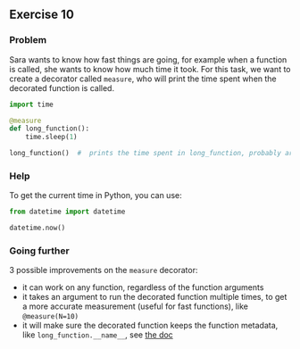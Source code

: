 ## Exercise 10

### Problem

Sara wants to know how fast things are going, for example when a function is called, she wants to know how much time it took.
For this task, we want to create a decorator called `measure`, who will print the time spent when the decorated function is called.

```python
import time

@measure
def long_function():
    time.sleep(1)

long_function()  #  prints the time spent in long_function, probably around 1s ;)
```

### Help

To get the current time in Python, you can use:

```python
from datetime import datetime

datetime.now()
```

### Going further

3 possible improvements on the `measure` decorator:

+ it can work on any function, regardless of the function arguments
+ it takes an argument to run the decorated function multiple times, to get a more accurate measurement (useful for fast functions), like `@measure(N=10)`
+ it will make sure the decorated function keeps the function metadata, like `long_function.__name__`, see [the doc](https://docs.python.org/2/library/functools.html#functools.wraps)
